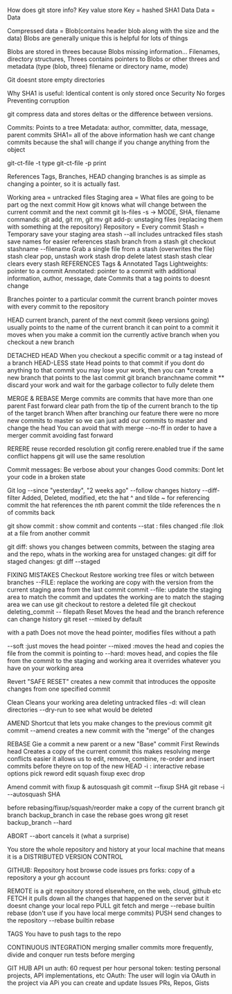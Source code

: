 How does git store info?
Key value store
Key = hashed SHA1 Data
Data = Data 

Compressed data = Blob(contains header blob along with the size and the data)
Blobs are generally unique this is helpful for lots of things

Blobs are stored in threes because 
Blobs missing information... Filenames, directory structures,
Threes contains pointers to Blobs or other threes and metadata (type (blob, three) filename or directory name, mode)

Git doesnt store empty directories

Why SHA1 is useful:
Identical content is only stored once 
Security
No forges
Preventing corruption

git compress data and stores deltas or the difference between versions.

Commits:
Points to a tree 
Metadata: author, committer, data, message, parent commits
SHA1= all of the above information hash
we cant change commits because the sha1 will change if you change anything from the object

git-ct-file -t type
git-ct-file -p print

References
Tags, Branches, HEAD
changing branches is as simple as changing a pointer, so it is actually fast.

Working area = untracked files
Staging area = What files are going to be part og the next commit
How git knows what will change between the current commit and the next commit
git ls-files -s -> MODE, SHA, filename 
commands: git add, git rm, git mv
git add-p: unstaging files (replacing them with something at the repository) 
Repository = Every commit
Stash = Temporary save your staging area
stash --all includes untracked files
stash save names for easier references
stash branch from a stash
git checkout stashname --filename Grab a single file from a stash (overwrites the file)
stash clear pop, unstash work
stash drop delete latest stash
stash clear clears every stash
REFERENCES
Tags & Annotated Tags
Lightweights: pointer to a commit
Annotated: pointer to a commit with additional information, author, message, date
Commits that a tag points to doesnt change 

Branches
pointer to a particular commit 
the current branch pointer moves with every commit to the repository

HEAD
current branch, parent of the next commit (keep versions going)
usually points to the name of the current branch
it can point to a commit
it moves when 
you make a commit ion the currently active branch
when you checkout a new branch

DETACHED HEAD
When you checkout a specific commit or a tag instead of a branch HEAD-LESS state
Head points to that commit
if you dont do anything to that commit you may lose your work, then you can
*create a new branch that points to the last commit 
git branch branchname commit 
** discard your work and wait for the garbage collector to fully delete them

MERGE & REBASE
Merge commits are commits that have more than one parent
Fast forward clear path from the tip of the current branch to the tip of the target branch 
When after branching our feature there were no more new commits to master so we can just add our commits to master and change the head 
You can avoid that with merge --no-ff 
in order to have a merger commit avoiding fast forward 

RERERE reuse recorded resolution
git config rerere.enabled true
if the same conflict happens git will use the same resolution

Commit messages:
Be verbose about your changes
Good commits:
Dont let your code in a broken state

Git log 
--since "yesterday", "2 weeks ago"
--follow changes history
--diff-filter Added, Deleted, modified, etc
the hat ^ and tilde ~ for  referencing commit
the hat references the nth parent commit
the tilde references the n of commits back

git show commit        : show commit and contents
                --stat : files changed
                :file  :llok at a file from another commit 

git diff: shows you changes between commits, between the staging area and the repo, whats in the working area
for unstaged changes: git diff
for staged changes: gt diff --staged

FIXING MISTAKES
Checkout
Restore working tree files or witch between branches
--FILE: replace the working are copy with the version from the current staging area from the last commit
commit --file: update the staging area to match the commit  and updates the working are to match the staging area
we can use git checkout to restore a deleted file
git checkout deleting_commit -- filepath
Reset
Moves the head and the branch reference 
can change history 
git reset --mixed by default

with a path
Does not move the head pointer, modifies files
without a path

--soft :just moves the head pointer
--mixed :moves the head and copies the file from the commit is pointing to 
--hard: moves head, and copies the file from the commit to the staging and working area it overrides whatever you have on your working area

Revert
"SAFE RESET"
creates a new commit that introduces the opposite changes from one specified commit

Clean
Cleans your working area deleting untracked files
-d: will clean directories
--dry-run to see what would be deleted

AMEND
Shortcut that lets you make changes to the previous commit
git commit --amend 
creates a new commit with the "merge" of the changes

REBASE
Gie a commit a new parent or a new "Base" commit
First Rewinds head
Creates a copy of the current commit 
this makes resolving merge conflicts easier
it allows us to edit, remove, combine, re-order and insert commits 
before theyre on top of the new HEAD
-i : interactive rebase
options
pick reword edit squash fixup exec drop

Amend commit with fixup & autosquash
git commit --fixup SHA
git rebase -i --autosquash SHA

before rebasing/fixup/squash/reorder
make a copy of the current branch 
git branch backup_branch
in case the rebase goes wrong
git reset backup_branch --hard

ABORT
--abort cancels it (what a surprise)

You store the whole repository and history at your local machine that means it is a DISTRIBUTED VERSION CONTROL

GITHUB:
Repository host
browse code
issues
prs
forks: copy of a repository a your gh account 

REMOTE
is a git repository stored elsewhere, on the web, cloud, github etc
FETCH 
it pulls down all the changes that happened on the server but it doesnt change your local repo
PULL 
git fetch and merge
--rebase builtin rebase (don't use if you have local merge commits)
PUSH
send changes to the repository
--rebase builtin rebase

TAGS
You have to push tags to the repo

CONTINUOUS INTEGRATION
merging smaller commits more frequently, divide and conquer
run tests before merging 

GIT HUB API
un auth: 60 request per hour
personal token: testing personal projects, API implementations, etc
OAuth: The user will login via OAuth in the project
via APi you can create and update Issues PRs, Repos, Gists 
